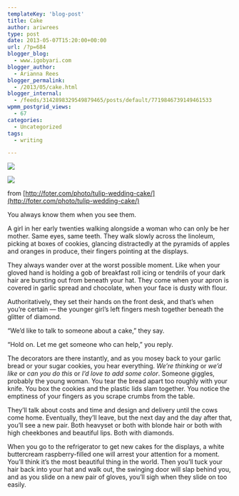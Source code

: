 ```yaml
---
templateKey: 'blog-post'
title: Cake
author: ariwrees
type: post
date: 2013-05-07T15:20:00+00:00
url: /?p=684
blogger_blog:
  - www.igobyari.com
blogger_author:
  - Arianna Rees
blogger_permalink:
  - /2013/05/cake.html
blogger_internal:
  - /feeds/3142898329549879465/posts/default/7719846739149461533
wpmm_postgrid_views:
  - 67
categories:
  - Uncategorized
tags:
  - writing

---
```

[![](http://www.igobyari.com/wp-content/uploads/2013/05/spaceout.gif)](http://www.igobyari.com/wp-content/uploads/2013/05/spaceout.gif)

[![](http://www.igobyari.com/wp-content/uploads/2013/05/tulip-wedding-cake_l.jpg)](http://www.igobyari.com/wp-content/uploads/2013/05/tulip-wedding-cake_l.jpg)

from [http://foter.com/photo/tulip-wedding-cake/](http://foter.com/photo/tulip-wedding-cake/)

You always know them when you see them.

A girl in her early twenties walking alongside a woman who can only be her mother. Same eyes, same teeth. They walk slowly across the linoleum, picking at boxes of cookies, glancing distractedly at the pyramids of apples and oranges in produce, their fingers pointing at the displays.

They always wander over at the worst possible moment. Like when your gloved hand is holding a gob of breakfast roll icing or tendrils of your dark hair are bursting out from beneath your hat. They come when your apron is covered in garlic spread and chocolate, when your face is dusty with flour.

Authoritatively, they set their hands on the front desk, and that’s when you’re certain — the younger girl’s left fingers mesh together beneath the glitter of diamond.

“We’d like to talk to someone about a cake,” they say.

“Hold on. Let me get someone who can help,” you reply.

The decorators are there instantly, and as you mosey back to your garlic bread or your sugar cookies, you hear everything. _We’re thinking_ or _we’d like_ or _can you do this_ or _I’d love to add some color_. Someone giggles, probably the young woman. You tear the bread apart too roughly with your knife. You box the cookies and the plastic lids slam together. You notice the emptiness of your fingers as you scrape crumbs from the table.

They’ll talk about costs and time and design and delivery until the cows come home. Eventually, they’ll leave, but the next day and the day after that, you’ll see a new pair. Both heavyset or both with blonde hair or both with high cheekbones and beautiful lips. Both with diamonds.

When you go to the refrigerator to get new cakes for the displays, a white buttercream raspberry-filled one will arrest your attention for a moment. You’ll think it’s the most beautiful thing in the world. Then you’ll tuck your hair back into your hat and walk out, the swinging door will slap behind you, and as you slide on a new pair of gloves, you’ll sigh when they slide on too easily.